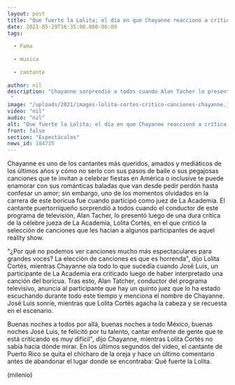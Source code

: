 ```yaml
---
layout: post
title: "Que fuerte la Lolita; el día en que Chayanne reaccionó a crítica de juez de La Academia"
date: 2021-05-29T16:35:00.000-06:00
tags:
  
  - Fama
  
  - musica
  
  - cantante
  
author: nil
description: "Chayanne sorprendió a todos cuando Alan Tacher lo presentó luego de escuchar una dura crítica de Lolita Cortés.  "
image: "/uploads/2021/images-lolita-cortes-critico-canciones-chayanne.jpg"
video: "nil"
audio: "nil"
alt: "Que fuerte la Lolita; el día en que Chayanne reaccionó a crítica de juez de La Academia"
front: false
section: "Espectáculos"
news_id: 184735
---
```


Chayanne es uno de los cantantes más queridos, amados y mediáticos de los últimos años y cómo no serlo con sus pasos de baile o sus pegajosas canciones que te invitan a celebrar fiestas en América o inclusive te puede enamorar con sus románticas baladas que van desde pedir perdón hasta confesar un amor; sin embargo, uno de los momentos olvidados en la carrera de este boricua fue cuando participó como juez de La Academia. El cantante puertorriqueño sorprendió a todos cuando el conductor de este programa de televisión, Alan Tacher, lo presentó luego de una dura crítica de la célebre jueza de La Academia, Lolita Cortés, en el que criticó la selección de canciones que les hacían a algunos participantes de aquel reality show. 

"​¿Por qué no podemos ver canciones mucho más espectaculares para grandes voces? La elección de canciones es que es horrenda", dijo Lolita Cortés, mientras Chayanne oía todo lo que sucedía cuando José Luis, un participante de La Academia era criticado luego de haber interpretado una canción del boricua. Tras esto, Alan Tatcher, conductor del programa televisivo, anuncia al participante que hay un quinto juez que lo ha estado escuchando durante todo este tiempo y menciona el nombre de Chayanne. José Luis sonríe, mientras que Lolita Cortés agacha la cabeza y se recuesta en el escenario. 

Buenas noches a todos por allá, buenas noches a todo México, buenas noches José Luis, te felicitó por tu talento, cantar enfrente de gente que te está criticando es muy difícil", dijo Chayanne, mientras Lolita Cortés no sabía hacia dónde mirar. En los últimos segundos del video, el cantante de Puerto Rico se quita el chícharo de la oreja y hace un último comentario antes de abandonar el lugar donde se encontraba: Qué fuerte la Lolita. 

(milenio)